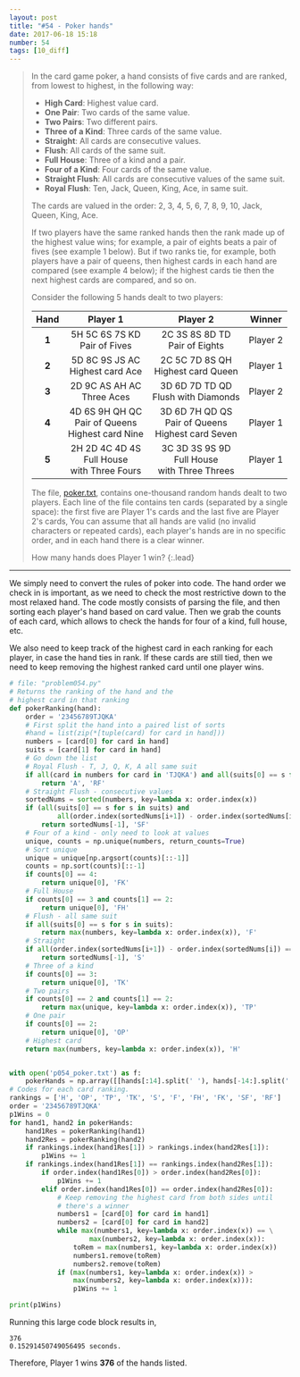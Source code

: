 ```yaml
---
layout: post
title: "#54 - Poker hands"
date: 2017-06-18 15:18
number: 54
tags: [10_diff]
---
```

> In the card game poker, a hand consists of five cards and are ranked, from lowest to highest, in the following way:
> 
> * **High Card**: Highest value card.
> * **One Pair**: Two cards of the same value.
> * **Two Pairs**: Two different pairs.
> * **Three of a Kind**: Three cards of the same value.
> * **Straight**: All cards are consecutive values.
> * **Flush**: All cards of the same suit.
> * **Full House**: Three of a kind and a pair.
> * **Four of a Kind**: Four cards of the same value.
> * **Straight Flush**: All cards are consecutive values of the same suit.
> * **Royal Flush**: Ten, Jack, Queen, King, Ace, in same suit.
> 
> The cards are valued in the order: 2, 3, 4, 5, 6, 7, 8, 9, 10, Jack, Queen, King, Ace.
> 
> If two players have the same ranked hands then the rank made up of the highest value wins; for example, a pair of eights beats a pair of fives (see example 1 below). But if two ranks tie, for example, both players have a pair of queens, then highest cards in each hand are compared (see example 4 below); if the highest cards tie then the next highest cards are compared, and so on.
> 
> Consider the following 5 hands dealt to two players:
> 
> | Hand  |                         Player 1                          |                          Player 2                          |  Winner  |
> | :---: | :-------------------------------------------------------: | :--------------------------------------------------------: | :------: |
> | **1** |             5H 5C 6S 7S KD<br />Pair of Fives             |             2C 3S 8S 8D TD<br />Pair of Eights             | Player 2 |
> | **2** |           5D 8C 9S JS AC<br />Highest card Ace            |           2C 5C 7D 8S QH<br />Highest card Queen           | Player 1 |
> | **3** |              2D 9C AS AH AC<br />Three Aces               |          3D 6D 7D TD QD<br />Flush with Diamonds           | Player 2 |
> | **4** | 4D 6S 9H QH QC<br />Pair of Queens<br />Highest card Nine | 3D 6D 7H QD QS<br />Pair of Queens<br />Highest card Seven | Player 1 |
> | **5** |   2H 2D 4C 4D 4S<br />Full House <br />with Three Fours   |   3C 3D 3S 9S 9D<br />Full House <br />with Three Threes   | Player 1 |
> 
> The file, [poker.txt](https://projecteuler.net/project/resources/p054_poker.txt), contains one-thousand random hands dealt to two players. Each line of the file contains ten cards (separated by a single space): the first five are Player 1's cards and the last five are Player 2's cards, You can assume that all hands are valid (no invalid characters or repeated cards), each player's hands are in no specific order, and in each hand there is a clear winner.
> 
> How many hands does Player 1 win?
{:.lead}
* * *

We simply need to convert the rules of poker into code. The hand order we check in is important, as we need to check the most restrictive down to the most relaxed hand. The code mostly consists of parsing the file, and then sorting each player's hand based on card value. Then we grab the counts of each card, which allows to check the hands for four of a kind, full house, etc.

We also need to keep track of the highest card in each ranking for each player, in case the hand ties in rank. If these cards are still tied, then we need to keep removing the highest ranked card until one player wins.
```python
# file: "problem054.py"
# Returns the ranking of the hand and the
# highest card in that ranking
def pokerRanking(hand):
    order = '23456789TJQKA'
    # First split the hand into a paired list of sorts
    #hand = list(zip(*[tuple(card) for card in hand]))
    numbers = [card[0] for card in hand]
    suits = [card[1] for card in hand]
    # Go down the list
    # Royal Flush - T, J, Q, K, A all same suit
    if all(card in numbers for card in 'TJQKA') and all(suits[0] == s for s in suits):
        return 'A', 'RF'
    # Straight Flush - consecutive values
    sortedNums = sorted(numbers, key=lambda x: order.index(x))
    if (all(suits[0] == s for s in suits) and
            all(order.index(sortedNums[i+1]) - order.index(sortedNums[i]) == 1 for i in range(4))):
        return sortedNums[-1], 'SF'
    # Four of a kind - only need to look at values
    unique, counts = np.unique(numbers, return_counts=True)
    # Sort unique
    unique = unique[np.argsort(counts)[::-1]]
    counts = np.sort(counts)[::-1]
    if counts[0] == 4:
        return unique[0], 'FK'
    # Full House
    if counts[0] == 3 and counts[1] == 2:
        return unique[0], 'FH'
    # Flush - all same suit
    if all(suits[0] == s for s in suits):
        return max(numbers, key=lambda x: order.index(x)), 'F'
    # Straight
    if all(order.index(sortedNums[i+1]) - order.index(sortedNums[i]) == 1 for i in range(4)):
        return sortedNums[-1], 'S'
    # Three of a kind
    if counts[0] == 3:
        return unique[0], 'TK'
    # Two pairs
    if counts[0] == 2 and counts[1] == 2:
        return max(unique, key=lambda x: order.index(x)), 'TP'
    # One pair
    if counts[0] == 2:
        return unique[0], 'OP'
    # Highest card
    return max(numbers, key=lambda x: order.index(x)), 'H'


with open('p054_poker.txt') as f:
    pokerHands = np.array([[hands[:14].split(' '), hands[-14:].split(' ')] for hands in f.read().splitlines()])
# Codes for each card ranking.
rankings = ['H', 'OP', 'TP', 'TK', 'S', 'F', 'FH', 'FK', 'SF', 'RF']
order = '23456789TJQKA'
p1Wins = 0
for hand1, hand2 in pokerHands:
    hand1Res = pokerRanking(hand1)
    hand2Res = pokerRanking(hand2)
    if rankings.index(hand1Res[1]) > rankings.index(hand2Res[1]):
        p1Wins += 1
    if rankings.index(hand1Res[1]) == rankings.index(hand2Res[1]):
        if order.index(hand1Res[0]) > order.index(hand2Res[0]):
            p1Wins += 1
        elif order.index(hand1Res[0]) == order.index(hand2Res[0]):
            # Keep removing the highest card from both sides until
            # there's a winner
            numbers1 = [card[0] for card in hand1]
            numbers2 = [card[0] for card in hand2]
            while max(numbers1, key=lambda x: order.index(x)) == \
                    max(numbers2, key=lambda x: order.index(x)):
                toRem = max(numbers1, key=lambda x: order.index(x))
                numbers1.remove(toRem)
                numbers2.remove(toRem)
            if (max(numbers1, key=lambda x: order.index(x)) >
                max(numbers2, key=lambda x: order.index(x))):
                p1Wins += 1

print(p1Wins)
```
Running this large code block results in,
```
376
0.15291450749056495 seconds.
```
Therefore, Player 1 wins **376** of the hands listed.